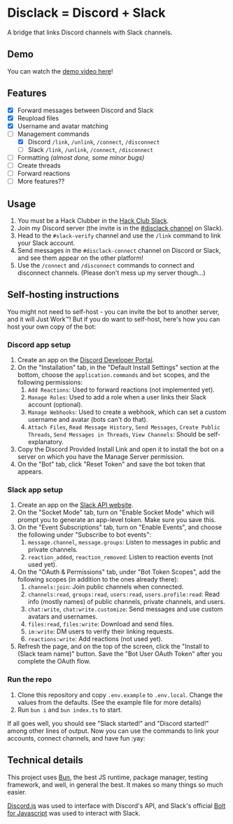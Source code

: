 # Disclack = Discord + Slack

A bridge that links Discord channels with Slack channels.

## Demo

You can watch the [demo video here](https://hc-cdn.hel1.your-objectstorage.com/s/v3/f268e572d78cdbc88d9f577eb0a331b513b31125_demo.mp4)!

## Features

- [x] Forward messages between Discord and Slack
- [x] Reupload files
- [x] Username and avatar matching
- [ ] Management commands
  - [x] Discord `/link`, `/unlink`, `/connect`, `/disconnect`
  - [ ] Slack `/link`, `/unlink`, `/connect`, `/disconnect`
- [ ] Formatting _(almost done, some minor bugs)_
- [ ] Create threads
- [ ] Forward reactions
- [ ] More features??

## Usage

1. You must be a Hack Clubber in the [Hack Club Slack](https://hackclub.com/slack).
2. Join my Discord server (the invite is in the [#disclack channel](https://hackclub.slack.com/archives/C09KW1QLF39) on Slack).
3. Head to the `#slack-verify` channel and use the `/link` command to link your Slack account.
4. Send messages in the `#disclack-connect` channel on Discord or Slack, and see them appear on the other platform!
5. Use the `/connect` and `/disconnect` commands to connect and disconnect channels. (Please don't mess up my server though...)

## Self-hosting instructions

You might not need to self-host - you can invite the bot to another server, and it will Just Work™️! But if you do want to self-host, here's how you can host your own copy of the bot:

### Discord app setup

1. Create an app on the [Discord Developer Portal](https://discord.com/developers/applications).
2. On the "Installation" tab, in the "Default Install Settings" section at the bottom, choose the `application.commands` and `bot` scopes, and the following permissions:
   1. `Add Reactions`: Used to forward reactions (not implemented yet).
   2. `Manage Roles`: Used to add a role when a user links their Slack account (optional).
   3. `Manage Webhooks`: Used to create a webhook, which can set a custom username and avatar (bots can't do that).
   4. `Attach Files`, `Read Message History`, `Send Messages`, `Create Public Threads`, `Send Messages in Threads`, `View Channels`: Should be self-explanatory.
3. Copy the Discord Provided Install Link and open it to install the bot on a server on which you have the Manage Server permission.
4. On the "Bot" tab, click "Reset Token" and save the bot token that appears.

### Slack app setup

1. Create an app on the [Slack API website](https://api.slack.com/apps).
2. On the "Socket Mode" tab, turn on "Enable Socket Mode" which will prompt you to generate an app-level token. Make sure you save this.
3. On the "Event Subscriptions" tab, turn on "Enable Events", and choose the following under "Subscribe to bot events":
   1. `message.channel`, `message.groups`: Listen to messages in public and private channels.
   2. `reaction_added`, `reaction_removed`: Listen to reaction events (not used yet).
4. On the "OAuth & Permissions" tab, under "Bot Token Scopes", add the following scopes (in addition to the ones already there):
   1. `channels:join`: Join public channels when connected.
   2. `channels:read`, `groups:read`, `users:read`, `users.profile:read`: Read info (mostly names) of public channels, private channels, and users.
   3. `chat:write`, `chat:write.customize`: Send messages and use custom avatars and usernames.
   4. `files:read`, `files:write`: Download and send files.
   5. `im:write`: DM users to verify their linking requests.
   6. `reactions:write`: Add reactions (not used yet).
5.  Refresh the page, and on the top of the screen, click the "Install to (Slack team name)" button. Save the "Bot User OAuth Token" after you complete the OAuth flow.

### Run the repo

1. Clone this repository and copy `.env.example` to `.env.local`. Change the values from the defaults. (See the example file for more details)
2. Run `bun i` and `bun index.ts` to start.

If all goes well, you should see "Slack started!" and "Discord started!" among other lines of output. Now you can use the commands to link your accounts, connect channels, and have fun :yay:

## Technical details

This project uses [Bun](https://bun.com), the best JS runtime, package manager, testing framework, and well, in general the best. It makes so many things so much easier.

[Discord.js](https://discord.js.org) was used to interface with Discord's API, and Slack's official [Bolt for Javascript](https://docs.slack.dev/tools/bolt-js/) was used to interact with Slack.
